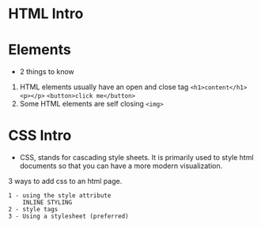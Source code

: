 # HTML Intro

# Elements

- 2 things to know

1.  HTML elements usually have an open and close tag
    `<h1>content</h1>`
    `<p></p>`
    `<button>click me</button>`
2.  Some HTML elements are self closing
    `<img>`

# CSS Intro

- CSS, stands for cascading style sheets. It is primarily used to style html documents so that you can have a more modern visualization.

3 ways to add css to an html page.

    1 - using the style attribute
        INLINE STYLING
    2 - style tags
    3 - Using a stylesheet (preferred)
